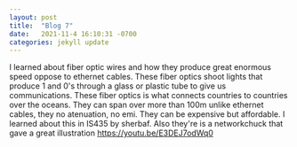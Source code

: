 ```yaml
---
layout: post
title:  "Blog 7"
date:   2021-11-4 16:10:31 -0700
categories: jekyll update
---
```


I  learned about fiber optic wires and how they produce great enormous speed oppose to ethernet cables. These fiber optics shoot lights that produce 1 and 0's through a glass or plastic tube to give us communications. These fiber optics is what connects countries to countries over the oceans. They can span over more than 100m unlike ethernet cables, they no atenuation, no emi. They can be expensive but affordable. I learned about this in IS435 by sherbaf. Also they're is a networkchuck that gave a great illustration https://youtu.be/E3DEJ7odWq0